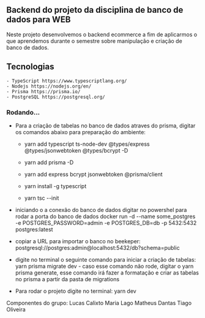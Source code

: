 ## Backend do projeto da disciplina de banco de dados para WEB

Neste projeto desenvolvemos o backend ecommerce a fim de aplicarmos o que aprendemos durante o semestre sobre manipulação e criação de banco de dados.

## Tecnologias
    - TypeScript https://www.typescriptlang.org/
    - Nodejs https://nodejs.org/en/
    - Prisma https://prisma.io/
    - PostgreSQL https://postgresql.org/

### Rodando...
 - Para a criação de tabelas no banco de dados atraves do prisma, digitar os comandos abaixo para preparação do ambiente: 
    -  yarn  add typescript ts-node-dev @types/express @types/jsonwebtoken @types/bcrypt -D
   
    - yarn add prisma -D
    
    - yarn  add express bcrypt jsonwebtoken @prisma/client

    - yarn install -g typescript
    
    - yarn tsc --init

- iniciando o a conexão do banco de dados
digitar no powershel para rodar a porta do banco de dados
docker run -d --name some_postgres -e POSTGRES_PASSWORD=admin -e POSTGRES_DB=db -p 5432:5432 postgres:latest

- copiar a URL para importar o banco no beekeper: postgresql://postgres:admin@localhost:5432/db?schema=public

    
- digite no terminal o seguinte comando para iniciar a criação de tabelas:  yarn prisma migrate dev
        - caso esse comando não rode, digitar o yarn prisma generate, esse comando irá fazer a formatação e criar as tabelas no prisma a partir da pasta de migrations
 
 - Para rodar o projeto digite no terminal: yarn dev

 Componentes do grupo:
    Lucas Calixto
    Maria Lago
    Matheus Dantas
    Tiago Oliveira
